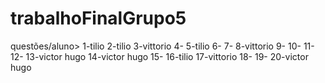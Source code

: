 # trabalhoFinalGrupo5
questões/aluno> 
1-tilio
2-tilio
3-vittorio
4-
5-tilio
6-
7-
8-vittorio
9-
10-
11-
12-
13-victor hugo
14-victor hugo
15-
16-tilio
17-vittorio
18-
19-
20-victor hugo
